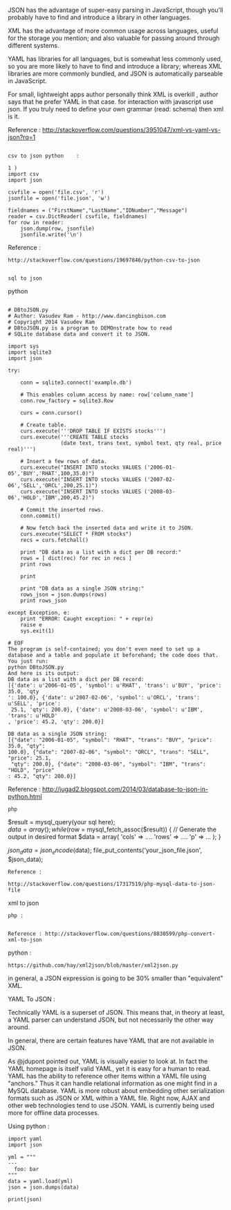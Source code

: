 JSON has the advantage of super-easy parsing in JavaScript, though you'll probably have to find and introduce a library in other languages.

XML has the advantage of more common usage across languages, useful for the storage you mention; and also valuable for passing around through different systems.

YAML has libraries for all languages, but is somewhat less commonly used, so you are more likely to have to find and introduce a library; whereas XML libraries are more commonly bundled, and JSON is automatically parseable in JavaScript.

For small, lightweight apps author  personally think XML is overkill , author says that he  prefer YAML in that case. for interaction with javascript use json. If you truly need to define your own grammar (read: schema) then xml is it.

Reference : http://stackoverflow.com/questions/3951047/xml-vs-yaml-vs-json?rq=1


~~~ 

csv to json python    :  
~~~ 
~~~
1 ) 
import csv
import json

csvfile = open('file.csv', 'r')
jsonfile = open('file.json', 'w')

fieldnames = ("FirstName","LastName","IDNumber","Message")
reader = csv.DictReader( csvfile, fieldnames)
for row in reader:
    json.dump(row, jsonfile)
    jsonfile.write('\n')
~~~	
Reference : 

	http://stackoverflow.com/questions/19697846/python-csv-to-json
	
	
~~~

sql to json 

~~~ 
python 
~~~ 

# DBtoJSON.py
# Author: Vasudev Ram - http://www.dancingbison.com
# Copyright 2014 Vasudev Ram
# DBtoJSON.py is a program to DEMOnstrate how to read 
# SQLite database data and convert it to JSON.

import sys
import sqlite3
import json

try:

    conn = sqlite3.connect('example.db')

    # This enables column access by name: row['column_name']
    conn.row_factory = sqlite3.Row

    curs = conn.cursor()

    # Create table.
    curs.execute('''DROP TABLE IF EXISTS stocks''')
    curs.execute('''CREATE TABLE stocks
                 (date text, trans text, symbol text, qty real, price real)''')

    # Insert a few rows of data.
    curs.execute("INSERT INTO stocks VALUES ('2006-01-05','BUY','RHAT',100,35.0)")
    curs.execute("INSERT INTO stocks VALUES ('2007-02-06','SELL','ORCL',200,25.1)")
    curs.execute("INSERT INTO stocks VALUES ('2008-03-06','HOLD','IBM',200,45.2)")

    # Commit the inserted rows.
    conn.commit()

    # Now fetch back the inserted data and write it to JSON.
    curs.execute("SELECT * FROM stocks")
    recs = curs.fetchall()

    print "DB data as a list with a dict per DB record:"
    rows = [ dict(rec) for rec in recs ]
    print rows

    print

    print "DB data as a single JSON string:"
    rows_json = json.dumps(rows)
    print rows_json

except Exception, e:
    print "ERROR: Caught exception: " + repr(e)
    raise e
    sys.exit(1)

# EOF
The program is self-contained; you don't even need to set up a database and a table and populate it beforehand; the code does that. You just run:
python DBtoJSON.py
And here is its output:
DB data as a list with a dict per DB record:
[{'date': u'2006-01-05', 'symbol': u'RHAT', 'trans': u'BUY', 'price': 35.0, 'qty
': 100.0}, {'date': u'2007-02-06', 'symbol': u'ORCL', 'trans': u'SELL', 'price':
 25.1, 'qty': 200.0}, {'date': u'2008-03-06', 'symbol': u'IBM', 'trans': u'HOLD'
, 'price': 45.2, 'qty': 200.0}]

DB data as a single JSON string:
[{"date": "2006-01-05", "symbol": "RHAT", "trans": "BUY", "price": 35.0, "qty":
100.0}, {"date": "2007-02-06", "symbol": "ORCL", "trans": "SELL", "price": 25.1,
 "qty": 200.0}, {"date": "2008-03-06", "symbol": "IBM", "trans": "HOLD", "price"
: 45.2, "qty": 200.0}]
~~~

Reference : 
http://jugad2.blogspot.com/2014/03/database-to-json-in-python.html

~~~
php  
~~~

$result = mysql_query(your sql here);    
$data = array();
while ($row = mysql_fetch_assoc($result)) {
    // Generate the output in desired format
    $data = array(
        'cols' => ....
        'rows' => ....
        'p' => ...
    );
}

$json_data = json_encode($data);
file_put_contents('your_json_file.json', $json_data);

~~~
Reference : 

http://stackoverflow.com/questions/17317519/php-mysql-data-to-json-file

~~~

xml to json 
~~~
php : 

~~~

<?php   
class XmlToJson {
    public function Parse ($url) {
        $fileContents= file_get_contents($url);
        $fileContents = str_replace(array("\n", "\r", "\t"), '', $fileContents);
        $fileContents = trim(str_replace('"', "'", $fileContents));
        $simpleXml = simplexml_load_string($fileContents);
        $json = json_encode($simpleXml);

        return $json;
    }
}
?>

~~~

Reference : http://stackoverflow.com/questions/8830599/php-convert-xml-to-json

~~~

python : 
~~~
https://github.com/hay/xml2json/blob/master/xml2json.py
~~~


in general, a JSON expression is going to be 30% smaller than "equivalent" XML. 



YAML To JSON : 


Technically YAML is a superset of JSON. This means that, in theory at least, a YAML parser can understand JSON, but not necessarily the other way around.

In general, there are certain features have  YAML that are not available in JSON.

As @jdupont pointed out, YAML is visually easier to look at. In fact the YAML homepage is itself valid YAML, yet it is easy for a human to read.
YAML has the ability to reference other items within a YAML file using "anchors." Thus it can handle relational information as one might find in a MySQL database.
YAML is more robust about embedding other serialization formats such as JSON or XML within a YAML file.
Right now, AJAX and other web technologies tend to use JSON. YAML is currently being used more for offline data processes.




Using python  : 

~~~
import yaml
import json
 
yml = """
---
  foo: bar
"""
data = yaml.load(yml)
json = json.dumps(data)
 
print(json)
~~~


